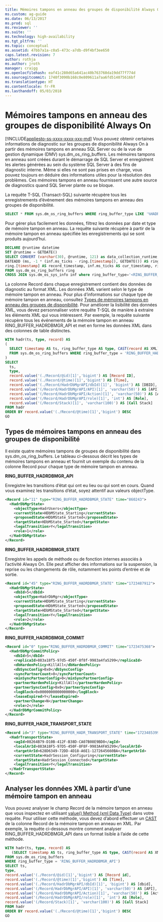 ```yaml
---
title: Mémoires tampons en anneau des groupes de disponibilité Always On (SQL Server) | Microsoft Docs
ms.custom: ag-guide
ms.date: 06/13/2017
ms.prod: sql
ms.reviewer: ''
ms.suite: ''
ms.technology: high-availability
ms.tgt_pltfrm: ''
ms.topic: conceptual
ms.assetid: 47bb7a1a-c0a5-473c-a7db-d9f4bf3ee650
caps.latest.revision: 7
author: rothja
ms.author: jroth
manager: craigg
ms.openlocfilehash: eaf41c280d65a641ac40b763760da19dd77f774d
ms.sourcegitcommit: 1740f3090b168c0e809611a7aa6fd514075616bf
ms.translationtype: HT
ms.contentlocale: fr-FR
ms.lasthandoff: 05/03/2018
---
```

# <a name="always-on-availability-groups-ring-buffers"></a>Mémoires tampons en anneau des groupes de disponibilité Always On
[!INCLUDE[appliesto-ss-xxxx-xxxx-xxx-md](../../../includes/appliesto-ss-xxxx-xxxx-xxx-md.md)]
  Vous pouvez obtenir certaines informations de diagnostic sur les groupes de disponibilité Always On à partir des mémoires tampons en anneau SQL Server ou de la vue de gestion dynamique (DMV) sys.dm_os_ring_buffers. Les mémoires tampons en anneau sont créées durant le démarrage de SQL Server et enregistrent les alertes générées au sein du système SQL Server à des fins de diagnostic interne. Même si elles ne sont pas prises en charge, vous pouvez toujours en déduire des informations utiles pour la résolution des problèmes. Ces mémoires tampons en anneau fournissent une autre source de diagnostics quand SQL Server plante ou se bloque.  
  
 La requête T-SQL (Transact-SQL) suivante récupère tous les enregistrements d’événement des mémoires tampons en anneau des groupes de disponibilité.  
  
```sql  
SELECT * FROM sys.dm_os_ring_buffers WHERE ring_buffer_type LIKE '%HADR%'  
```  
  
 Pour gérer plus facilement les données, filtrez les données par date et type de mémoire tampon en anneau. La requête suivante récupère à partir de la mémoire tampon en anneau spécifiée les enregistrements qui se sont produits aujourd’hui.  
  
```sql  
DECLARE @runtime datetime  
SET @runtime = GETDATE()  
SELECT CONVERT (varchar(30), @runtime, 121) as data_collection_runtime,   
DATEADD (ms, -1 * (inf.ms_ticks - ring.[timestamp]), GETDATE()) AS ring_buffer_record_time,   
ring.[timestamp] AS record_timestamp, inf.ms_ticks AS cur_timestamp, ring.*   
FROM sys.dm_os_ring_buffers ring  
CROSS JOIN sys.dm_os_sys_info inf where ring_buffer_type='<RING_BUFFER_TYPE>'  
```  
  
 La colonne Record dans chaque enregistrement contient des données de diagnostic au format XML. Les données XML varient selon le type de mémoire tampon en anneau. Pour plus d’informations sur chaque type de mémoire tampon en anneau, consultez [Types de mémoires tampons en anneau des groupes de disponibilité](#BKMK_RingBufferTypes). Pour améliorer la lisibilité des données XML, vous devez personnaliser votre requête T-SQL de manière à extraire les éléments XML qui vous intéressent. Par exemple, la requête suivante récupère tous les événements de la mémoire tampon en anneau RING_BUFFER_HADRDBMGR_API et met en forme les données XML dans des colonnes de table distinctes.  
  
```sql  
WITH hadr(ts, type, record) AS  
(  
  SELECT timestamp AS ts, ring_buffer_type AS type, CAST(record AS XML) AS record   
  FROM sys.dm_os_ring_buffers WHERE ring_buffer_type = 'RING_BUFFER_HADRDBMGR_API'  
)  
SELECT   
  ts,  
  type,  
  record.value('(./Record/@id)[1]','bigint') AS [Record ID],  
  record.value('(./Record/@time)[1]','bigint') AS [Time],  
  record.value('(./Record/HadrDbMgrAPI/dbId)[1]', 'bigint') AS [DBID],  
  record.value('(/Record/HadrDbMgrAPI/API)[1]', 'varchar(50)') AS [API],  
  record.value('(/Record/HadrDbMgrAPI/Action)[1]', 'varchar(50)') AS [Action],  
  record.value('(/Record/HadrDbMgrAPI/role)[1]', 'int') AS [Role],  
  record.value('(/Record/Stack)[1]', 'varchar(100)') AS [Call Stack]  
FROM hadr  
ORDER BY record.value('(./Record/@time)[1]','bigint') DESC  
GO  
```  
  
##  <a name="BKMK_RingBufferTypes"></a> Types de mémoires tampons en anneau des groupes de disponibilité  
 Il existe quatre mémoires tampons de groupes de disponibilité dans sys.dm_os_ring_buffers. Le tableau ci-dessous décrit les types de mémoires tampons en anneau et fournit un exemple du contenu de la colonne Record pour chaque type de mémoire tampon en anneau.  
  
 **RING_BUFFER_HADRDBMGR_API**  
  
 Enregistre les transitions d’état qui ont eu lieu ou qui sont en cours. Quand vous examinez les transitions d’état, soyez attentif aux valeurs objectType.  
  
```xml  
<Record id="11" type="RING_BUFFER_HADRDBMGR_STATE" time="860243">  
  <HadrDbMgrState>  
    <objectType>HadrUsers</objectType>  
    <currentState>HDbMState_Starting</currentState>  
    <proposedState>HDbMState_Started</proposedState>  
    <targetState>HDbMState_Started</targetState>  
    <legalTransition>Y</legalTransition>  
    <role>1</role>  
  </HadrDbMgrState>  
</Record>  
```  
  
 **RING_BUFFER_HADRDBMGR_STATE**  
  
 Enregistre les appels de méthode ou de fonction internes associés à l’activité Always On. Elle peut afficher des informations sur la suspension, la reprise ou les changements de rôle, notamment les points d’entrée et de sortie.  
  
```xml  
<Record id="45" type="RING_BUFFER_HADRDBMGR_STATE" time="1723487912">  
  <HadrDbMgrState>  
    <dbId>5</dbId>  
    <objectType>HadrDbMgr</objectType>  
    <currentState>HDbMState_Starting</currentState>  
    <proposedState>HDbMState_Started</proposedState>  
    <targetState>HDbMState_Started</targetState>  
    <legalTransition>Y</legalTransition>  
    <role>2</role>  
  </HadrDbMgrState>  
</Record>  
```  
  
 **RING_BUFFER_HADRDBMGR_COMMIT**  
  
```xml  
<Record id="0" type="RING_BUFFER_HADRDBMGR_COMMIT" time="1723475368">  
  <HadrDbMgrCommitPolicy>  
    <dbId>5</dbId>  
    <replicaId>883a18f5-97d5-450f-8f8f-9983a4fa5299</replicaId>  
    <dbHardenPolicy>KillAll</dbHardenPolicy>  
    <dbSyncConfig>0x0</dbSyncConfig>  
    <syncPartnerCount>0</syncPartnerCount>  
    <minSyncPartnerConfig>0</minSyncPartnerConfig>  
    <partnerHardenPolicy>KillAll</partnerHardenPolicy>  
    <partnerSyncConfig>0x0</partnerSyncConfig>  
    <logBlock>0x0000000000000000</logBlock>  
    <leaseExpired>Y</leaseExpired>  
    <partnerChange>N</partnerChange>  
    <role>2</role>  
  </HadrDbMgrCommitPolicy>  
</Record>  
```  
  
 **RING_BUFFER_HADR_TRANSPORT_STATE**  
  
```xml  
<Record id="3" type="RING_BUFFER_HADR_TRANSPORT_STATE" time="1723485399">  
  <HadrTransportState>  
    <agId>08264B79-D10B-412F-B38D-CA07B08E9BD8</agId>  
    <localArId>883A18F5-97D5-450F-8F8F-9983A4FA5299</localArId>  
    <targetArId>628D6349-72DD-4D18-A6E1-1272645660BA</targetArId>  
    <currentState>HadrSession_Configuring</currentState>  
    <targetState>HadrSession_Connected</targetState>  
    <legalTransition>Y</legalTransition>  
  </HadrTransportState>  
</Record>  
```  
  
## <a name="parse-xml-data-from-a-ring-buffer"></a>Analyser les données XML à partir d’une mémoire tampon en anneau  
 Vous pouvez analyser le champ Record de la mémoire tampon en anneau que vous inspectez en utilisant [value&#40;&#41; Method &#40;xml Data Type&#41;](~/t-sql/xml/value-method-xml-data-type.md) dans votre requête. Pour utiliser cette méthode, vous devez d’abord effectuer un [CAST](~/t-sql/functions/cast-and-convert-transact-sql.md) de la colonne Record de la mémoire tampon en anneau en XML. Par exemple, la requête ci-dessous montre comment analyser RING_BUFFER_HADRDBMGR_API dans un format lisible à l’aide de cette méthode.  
  
```sql 
WITH hadr(ts, type, record) AS  
   (SELECT timestamp AS ts, ring_buffer_type AS type, CAST(record AS XML) AS record   
FROM sys.dm_os_ring_buffers   
WHERE ring_buffer_type = 'RING_BUFFER_HADRDBMGR_API')  
SELECT ts,  
type,  
record.value('(./Record/@id)[1]','bigint') AS [Record id],  
record.value('(./Record/@time)[1]','bigint') AS [Time],  
record.value('(./Record/HadrDbMgrAPI/dbId)[1]', 'bigint') AS [dbid],  
record.value('(/Record/HadrDbMgrAPI/API)[1]', 'varchar(50)') AS [API],  
record.value('(/Record/HadrDbMgrAPI/Action)[1]', 'varchar(50)') AS [Action],  
record.value('(/Record/HadrDbMgrAPI/role)[1]', 'int') AS [Role],  
record.value('(/Record/Stack)[1]', 'varchar(100)') AS [Call Stack]  
FROM hadr  
ORDER BY record.value('(./Record/@time)[1]','bigint') DESC  
GO  
```  
  
  
